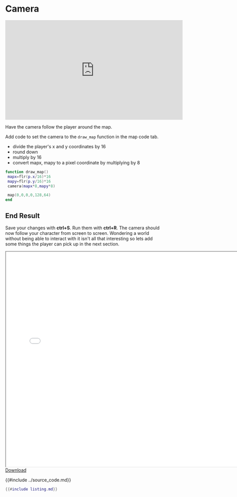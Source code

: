 # Camera

<iframe width="560" height="315" src="https://www.youtube.com/embed/DE-J_n-Y-cU" title="YouTube video player" frameborder="0" allow="accelerometer; autoplay; clipboard-write; encrypted-media; gyroscope; picture-in-picture" allowfullscreen></iframe>

Have the camera follow the player around the map.

Add code to set the camera to the `draw_map` function in the map code tab.
* divide the player's x and y coordinates by 16
* round down
* multiply by 16
* convert mapx, mapy to a pixel coordinate by multiplying by 8

```lua
function draw_map()
 mapx=flr(p.x/16)*16
 mapy=flr(p.y/16)*16
 camera(mapx*8,mapy*8)

 map(0,0,0,0,128,64)
end
```

## End Result

Save your changes with **ctrl+S**. Run them with **ctrl+R**. The camera should now
follow your character from screen to screen. Wondering a world without being able
to interact with it isn't all that interesting so lets add some things the player
can pick up in the next section.

<iframe width="750px" height="680px" src="./adventuregame_step_04.html"></iframe>
<a href="./adventuregame_step_04.p8.png" target="_blank">Download</a>



{{#include ../source_code.md}}
```lua
{{#include listing.md}}
```
